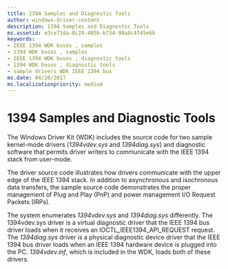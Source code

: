 ```yaml
---
title: 1394 Samples and Diagnostic Tools
author: windows-driver-content
description: 1394 Samples and Diagnostic Tools
ms.assetid: e3ce71da-8c24-405b-b734-98a8c4f45e6b
keywords:
- IEEE 1394 WDK buses , samples
- 1394 WDK buses , samples
- IEEE 1394 WDK buses , diagnostic tools
- 1394 WDK buses , diagnostic tools
- sample drivers WDK IEEE 1394 bus
ms.date: 04/20/2017
ms.localizationpriority: medium
---
```


# 1394 Samples and Diagnostic Tools


The Windows Driver Kit (WDK) includes the source code for two sample kernel-mode drivers (*1394vdev.sys* and *1394diag.sys*) and diagnostic software that permits driver writers to communicate with the IEEE 1394 stack from user-mode.

The driver source code illustrates how drivers communicate with the upper edge of the IEEE 1394 stack. In addition to asynchronous and isochronous data transfers, the sample source code demonstrates the proper management of Plug and Play (PnP) and power management I/O Request Packets (IRPs).

The system enumerates *1394vdev.sys* and *1394diag.sys* differently. The 1394vdev.sys driver is a virtual diagnostic driver that the IEEE 1394 bus driver loads when it receives an IOCTL\_IEEE1394\_API\_REQUEST request. The *1394diag.sys* driver is a physical diagnostic device driver that the IEEE 1394 bus driver loads when an IEEE 1394 hardware device is plugged into the PC. *1394vdev.inf*, which is included in the WDK, loads both of these drivers.

 

 





